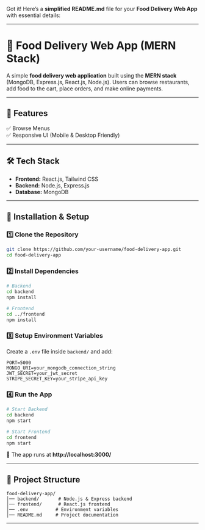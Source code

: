 Got it! Here’s a **simplified README.md** file for your **Food Delivery Web App** with essential details:  

---

# **🍕 Food Delivery Web App (MERN Stack)**  

A simple **food delivery web application** built using the **MERN stack** (MongoDB, Express.js, React.js, Node.js). Users can browse restaurants, add food to the cart, place orders, and make online payments.  

---

## **📌 Features**  
✅ Browse Menus  
✅ Responsive UI (Mobile & Desktop Friendly)  

---

## **🛠️ Tech Stack**  
- **Frontend:** React.js, Tailwind CSS  
- **Backend:** Node.js, Express.js  
- **Database:** MongoDB  
---

## **🚀 Installation & Setup**  

### **1️⃣ Clone the Repository**  
```bash
git clone https://github.com/your-username/food-delivery-app.git
cd food-delivery-app
```

### **2️⃣ Install Dependencies**  
```bash
# Backend
cd backend
npm install

# Frontend
cd ../frontend
npm install
```

### **3️⃣ Setup Environment Variables**  
Create a `.env` file inside `backend/` and add:  
```env
PORT=5000
MONGO_URI=your_mongodb_connection_string
JWT_SECRET=your_jwt_secret
STRIPE_SECRET_KEY=your_stripe_api_key
```

### **4️⃣ Run the App**  
```bash
# Start Backend
cd backend
npm start

# Start Frontend
cd frontend
npm start
```
🔗 The app runs at **http://localhost:3000/**  

---

## **📂 Project Structure**  
```
food-delivery-app/
│── backend/       # Node.js & Express backend
│── frontend/      # React.js frontend
│── .env          # Environment variables
│── README.md     # Project documentation
```

---
